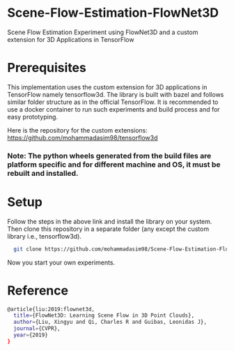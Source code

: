 # Scene-Flow-Estimation-FlowNet3D
Scene Flow Estimation Experiment using FlowNet3D and a custom extension for 3D Applications in TensorFlow

# Prerequisites
This implementation uses the custom extension for 3D applications in TensorFlow namely tensorflow3d. The library is built with bazel and follows similar folder structure as in the official TensorFlow. It is recommended to use a docker container to run such experiments and build process and for easy prototyping. 

Here is the repository for the custom extensions: https://github.com/mohammadasim98/tensorflow3d

### Note: The python wheels generated from the build files are platform specific and for different machine and OS, it must be rebuilt and installed.


# Setup
Follow the steps in the above link and install the library on your system. Then clone this repository in a separate folder (any except the custom library i.e., tensorflow3d).

```bash
  git clone https://github.com/mohammadasim98/Scene-Flow-Estimation-FlowNet3D
```

Now you start your own experiments.


# Reference
```bash
@article{liu:2019:flownet3d,
  title={FlowNet3D: Learning Scene Flow in 3D Point Clouds},
  author={Liu, Xingyu and Qi, Charles R and Guibas, Leonidas J},
  journal={CVPR},
  year={2019}
}
```

